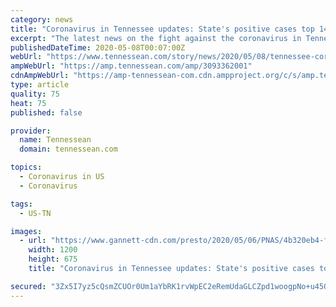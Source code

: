 ```yaml
---
category: news
title: "Coronavirus in Tennessee updates: State's positive cases top 14,000"
excerpt: "The latest news on the fight against the coronavirus in Tennessee on May 8. Check out this story on Tennessean.com:"
publishedDateTime: 2020-05-08T00:07:00Z
webUrl: "https://www.tennessean.com/story/news/2020/05/08/tennessee-coronavirus-cases-updates-covid-19/3093362001/"
ampWebUrl: "https://amp.tennessean.com/amp/3093362001"
cdnAmpWebUrl: "https://amp-tennessean-com.cdn.ampproject.org/c/s/amp.tennessean.com/amp/3093362001"
type: article
quality: 75
heat: 75
published: false

provider:
  name: Tennessean
  domain: tennessean.com

topics:
  - Coronavirus in US
  - Coronavirus

tags:
  - US-TN

images:
  - url: "https://www.gannett-cdn.com/presto/2020/05/06/PNAS/4b320eb4-fb4e-4c80-abea-254e485b2704-NAS-COVID-homeless_follo-001.JPG?auto=webp&crop=3999,2250,x0,y160&format=pjpg&width=1200"
    width: 1200
    height: 675
    title: "Coronavirus in Tennessee updates: State's positive cases top 14,000"

secured: "3Zx5I7yz5cQsmZCUOr0Um1aYbRK1rvWpEC2eRemUdaGLCZpd1woogpNo+u45OcwPILIn/+QJGaxXEtaWDpGlHGS6GZ9pSQOPoOsOPXzyeDyGNdJi2cpVPiqIiqFYPyqNzD3VTrnfdjJBrHgN5eza8O52yFm7ySD4CQy6QarZSrCBqW7/mx8OnKucU6SuPdscKdO0eO4/y2ub7qNVVT1vT+BMhDW9+YlbJkuHuRYXPc5bkRyuooXQP9oi1scC9lKptI0CBuQRj94dRSz5/0N0aSdbui2I9wziXeqAsDlgAwswts/zC2tVAOOxtRda2gib49WX/pT4uvTNO9IF7Wdo76oeXzqgVoqnJh+HyPiN/NB8uWrzEWnigyrkd2YY/+1x0cydh0uS0cSRi5u7nDLtCuXTg3EmoTpvwMRdLobp4d6FyoQs6PUcpxx1O4Q2TgDI1b8UinelLhqt+fBSaG3FsPIfrrlY7S1uCxuKFAd5NUc=;5rRDnLtKgC4UJuscubVO1Q=="
---
```


